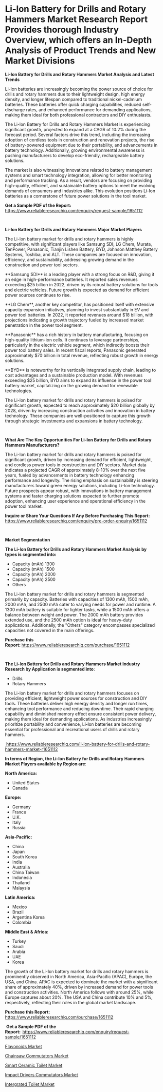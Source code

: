 <p><h1>Li-Ion Battery for Drills and Rotary Hammers Market Research Report Provides thorough Industry Overview, which offers an In-Depth Analysis of Product Trends and New Market Divisions</h1></p><p><strong>Li-Ion Battery for Drills and Rotary Hammers Market Analysis and Latest Trends</strong></p>
<p><p>Li-Ion batteries are increasingly becoming the power source of choice for drills and rotary hammers due to their lightweight design, high energy density, and longer lifespan compared to traditional nickel-cadmium batteries. These batteries offer quick charging capabilities, reduced self-discharge rates, and enhanced performance for demanding applications, making them ideal for both professional contractors and DIY enthusiasts.</p><p>The Li-Ion Battery for Drills and Rotary Hammers Market is experiencing significant growth, projected to expand at a CAGR of 10.2% during the forecast period. Several factors drive this trend, including the increasing adoption of cordless tools in construction and renovation projects, the rise of battery-powered equipment due to their portability, and advancements in battery technology. Additionally, growing environmental awareness is pushing manufacturers to develop eco-friendly, rechargeable battery solutions.</p><p>The market is also witnessing innovations related to battery management systems and smart technology integration, allowing for better monitoring and performance tracking. As a result, vendors are focusing on providing high-quality, efficient, and sustainable battery options to meet the evolving demands of consumers and industries alike. This evolution positions Li-Ion batteries as a cornerstone of future power solutions in the tool market.</p></p>
<p><strong>Get a Sample PDF of the Report:&nbsp;</strong> <a href="https://www.reliableresearchiq.com/enquiry/request-sample/1651112?utm_campaign=114&utm_medium=2&utm_source=Github&utm_content=ia&utm_term=26092024&utm_id=li-ion-battery-for-drills-and-rotary-hammers">https://www.reliableresearchiq.com/enquiry/request-sample/1651112</a></p>
<p>&nbsp;</p>
<p><strong>Li-Ion Battery for Drills and Rotary Hammers Major Market Players</strong></p>
<p><p>The Li-Ion battery market for drills and rotary hammers is highly competitive, with significant players like Samsung SDI, LG Chem, Murata, TenPower, Panasonic, Tianjin Lishen Battery, BYD, Johnson Matthey Battery Systems, Toshiba, and ALT. These companies are focused on innovation, efficiency, and sustainability, addressing growing demand in the construction and power tool sectors.</p><p>**Samsung SDI** is a leading player with a strong focus on R&D, giving it an edge in high-performance batteries. It reported sales revenues exceeding $25 billion in 2022, driven by its robust battery solutions for tools and electric vehicles. Future growth is expected as demand for efficient power sources continues to rise.</p><p>**LG Chem**, another key competitor, has positioned itself with extensive capacity expansion initiatives, planning to invest substantially in EV and power tool batteries. In 2022, it reported revenues around $18 billion, with projections indicating a growth trajectory fueled by increased market penetration in the power tool segment.</p><p>**Panasonic** has a rich history in battery manufacturing, focusing on high-quality lithium-ion cells. It continues to leverage partnerships, particularly in the electric vehicle segment, which indirectly boosts their power tool battery sales. In recent fiscal reports, Panasonic generated approximately $70 billion in total revenue, reflecting robust growth in energy solutions.</p><p>**BYD** is noteworthy for its vertically integrated supply chain, leading to cost advantages and a sustainable production model. With revenues exceeding $25 billion, BYD aims to expand its influence in the power tool battery market, capitalizing on the growing demand for renewable technologies.</p><p>The Li-Ion battery market for drills and rotary hammers is poised for significant growth, expected to reach approximately $20 billion globally by 2028, driven by increasing construction activities and innovation in battery technology. These companies are well-positioned to capture this growth through strategic investments and expansions in battery technology.</p></p>
<p>&nbsp;</p>
<p><strong>What Are The Key Opportunities For Li-Ion Battery for Drills and Rotary Hammers Manufacturers?</strong></p>
<p><p>The Li-Ion battery market for drills and rotary hammers is poised for significant growth, driven by increasing demand for efficient, lightweight, and cordless power tools in construction and DIY sectors. Market data indicates a projected CAGR of approximately 8-10% over the next five years, fueled by advancements in battery technology enhancing performance and longevity. The rising emphasis on sustainability is steering manufacturers toward green energy solutions, including Li-Ion technology. Future prospects appear robust, with innovations in battery management systems and faster charging solutions expected to further promote adoption, enhancing user experience and operational efficiency in the power tool market.</p></p>
<p><strong>Inquire or Share Your Questions If Any Before Purchasing This Report:</strong> <a href="https://www.reliableresearchiq.com/enquiry/pre-order-enquiry/1651112?utm_campaign=114&utm_medium=2&utm_source=Github&utm_content=ia&utm_term=26092024&utm_id=li-ion-battery-for-drills-and-rotary-hammers">https://www.reliableresearchiq.com/enquiry/pre-order-enquiry/1651112</a></p>
<p>&nbsp;</p>
<p><strong>Market Segmentation</strong></p>
<p><strong>The Li-Ion Battery for Drills and Rotary Hammers Market Analysis by types is segmented into:</strong></p>
<p><ul><li>Capacity (mAh) 1300</li><li>Capacity (mAh) 1500</li><li>Capacity (mAh) 2000</li><li>Capacity (mAh) 2500</li><li>Others</li></ul></p>
<p><p>The Li-Ion battery market for drills and rotary hammers is segmented primarily by capacity. Batteries with capacities of 1300 mAh, 1500 mAh, 2000 mAh, and 2500 mAh cater to varying needs for power and runtime. A 1300 mAh battery is suitable for lighter tasks, while a 1500 mAh offers a balance between weight and power. The 2000 mAh battery provides extended use, and the 2500 mAh option is ideal for heavy-duty applications. Additionally, the "Others" category encompasses specialized capacities not covered in the main offerings.</p></p>
<p><strong>Purchase this Report:&nbsp;</strong><a href="https://www.reliableresearchiq.com/purchase/1651112?utm_campaign=114&utm_medium=2&utm_source=Github&utm_content=ia&utm_term=26092024&utm_id=li-ion-battery-for-drills-and-rotary-hammers">https://www.reliableresearchiq.com/purchase/1651112</a></p>
<p>&nbsp;</p>
<p><strong>The Li-Ion Battery for Drills and Rotary Hammers Market Industry Research by Application is segmented into:</strong></p>
<p><ul><li>Drills</li><li>Rotary Hammers</li></ul></p>
<p><p>The Li-Ion battery market for drills and rotary hammers focuses on providing efficient, lightweight power sources for construction and DIY tools. These batteries deliver high energy density and longer run times, enhancing tool performance and reducing downtime. Their rapid charging capability and diminished memory effect ensure consistent power delivery, making them ideal for demanding applications. As industries increasingly prioritize portability and convenience, Li-Ion batteries are becoming essential for professional and recreational users of drills and rotary hammers.</p></p>
<p><a href="https://www.reliableresearchiq.com/li-ion-battery-for-drills-and-rotary-hammers-market-r1651112?utm_campaign=114&utm_medium=2&utm_source=Github&utm_content=ia&utm_term=26092024&utm_id=li-ion-battery-for-drills-and-rotary-hammers">&nbsp;https://www.reliableresearchiq.com/li-ion-battery-for-drills-and-rotary-hammers-market-r1651112</a></p>
<p><strong>In terms of Region, the Li-Ion Battery for Drills and Rotary Hammers Market Players available by Region are:</strong></p>
<p>
    <p> <strong> North America: </strong>
        <ul>
            <li>United States</li>
            <li>Canada</li>
        </ul>
        </p> 
    <p> <strong> Europe: </strong>
        <ul>
            <li>Germany</li>
            <li>France</li>
            <li>U.K.</li>
            <li>Italy</li>
            <li>Russia</li>
        </ul>
        </p> 
    <p> <strong> Asia-Pacific: </strong>
        <ul>
            <li>China</li>
            <li>Japan</li>
            <li>South Korea</li>
            <li>India</li>
            <li>Australia</li>
            <li>China Taiwan</li>
            <li>Indonesia</li>
            <li>Thailand</li>
            <li>Malaysia</li>
        </ul>
        </p> 
    <p> <strong> Latin America: </strong>
        <ul>
            <li>Mexico</li>
            <li>Brazil</li>
            <li>Argentina Korea</li>
            <li>Colombia</li>
        </ul>
        </p> 
    <p> <strong> Middle East & Africa: </strong>
        <ul>
            <li>Turkey</li>
            <li>Saudi</li>
            <li>Arabia</li>
            <li>UAE</li>
            <li>Korea</li>
        </ul>
    </p>
    </p>
<p><p>The growth of the Li-Ion battery market for drills and rotary hammers is prominently observed in North America, Asia-Pacific (APAC), Europe, the USA, and China. APAC is expected to dominate the market with a significant share of approximately 40%, driven by increased demand for power tools and construction activities. North America follows with around 25%, while Europe captures about 20%. The USA and China contribute 10% and 5%, respectively, reflecting their roles in the global market landscape.</p></p>
<p><strong>Purchase this Report: </strong><a href="https://www.reliableresearchiq.com/purchase/1651112?utm_campaign=114&utm_medium=2&utm_source=Github&utm_content=ia&utm_term=26092024&utm_id=li-ion-battery-for-drills-and-rotary-hammers">https://www.reliableresearchiq.com/purchase/1651112</a></p>
<p>&nbsp;<strong>Get a Sample PDF of the Report:&nbsp;&nbsp;</strong><a href="https://www.reliableresearchiq.com/enquiry/request-sample/1651112?utm_campaign=114&utm_medium=2&utm_source=Github&utm_content=ia&utm_term=26092024&utm_id=li-ion-battery-for-drills-and-rotary-hammers">https://www.reliableresearchiq.com/enquiry/request-sample/1651112</a></p>
<p><strong></strong></p>
<p><p><a href="https://www.linkedin.com/pulse/strategic-roadmap-global-flavonoids-market-insights-opportunities-1r7lc?utm_campaign=114&utm_medium=2&utm_source=Github&utm_content=ia&utm_term=26092024&utm_id=li-ion-battery-for-drills-and-rotary-hammers">Flavonoids Market</a></p><p><a href="https://github.com/AlesiaDushku574/Market-Research-Report-List-1/blob/main/chainsaw-commutators-market.md?utm_campaign=114&utm_medium=2&utm_source=Github&utm_content=ia&utm_term=26092024&utm_id=li-ion-battery-for-drills-and-rotary-hammers">Chainsaw Commutators Market</a></p><p><a href="https://issuu.com/reportprime-2/docs/smart-ceramic-toilet-market-size-20_64119f11591f73?utm_campaign=114&utm_medium=2&utm_source=Github&utm_content=ia&utm_term=26092024&utm_id=li-ion-battery-for-drills-and-rotary-hammers">Smart Ceramic Toilet Market</a></p><p><a href="https://github.com/CarolLPettway/Market-Research-Report-List-1/blob/main/impact-drivers-commutators-market.md?utm_campaign=114&utm_medium=2&utm_source=Github&utm_content=ia&utm_term=26092024&utm_id=li-ion-battery-for-drills-and-rotary-hammers">Impact Drivers Commutators Market</a></p><p><a href="https://issuu.com/reportprime-2/docs/intergrated-toilet-market-size-2030_54fb0ae57ac495?utm_campaign=114&utm_medium=2&utm_source=Github&utm_content=ia&utm_term=26092024&utm_id=li-ion-battery-for-drills-and-rotary-hammers">Intergrated Toilet Market</a></p></p>